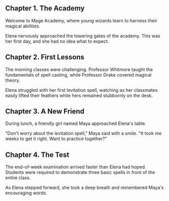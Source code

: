 ## Chapter 1. The Academy

Welcome to Mage Academy, where young wizards learn to harness their magical abilities.

Elena nervously approached the towering gates of the academy. This was her first day, and she had no idea what to expect.

## Chapter 2. First Lessons

The morning classes were challenging. Professor Whitmore taught the fundamentals of spell casting, while Professor Drake covered magical theory.

Elena struggled with her first levitation spell, watching as her classmates easily lifted their feathers while hers remained stubbornly on the desk.

## Chapter 3. A New Friend

During lunch, a friendly girl named Maya approached Elena's table.

"Don't worry about the levitation spell," Maya said with a smile. "It took me weeks to get it right. Want to practice together?"

## Chapter 4. The Test

The end-of-week examination arrived faster than Elena had hoped. Students were required to demonstrate three basic spells in front of the entire class.

As Elena stepped forward, she took a deep breath and remembered Maya's encouraging words.
